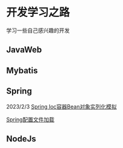 # 开发学习之路
学习一些自己感兴趣的开发
## JavaWeb

## Mybatis

## Spring
2023/2/3 
[Spring Ioc容器Bean对象实列化模拟](https://github.com/Xsw6/DevelopmentSec/blob/main/Spring/Spring%20Ioc%E5%AE%B9%E5%99%A8Bean%E5%AF%B9%E8%B1%A1%E5%AE%9E%E5%88%97%E5%8C%96%E6%A8%A1%E6%8B%9F)

[Spring配置文件加载](https://github.com/Xsw6/DevelopmentSec/blob/main/Spring/Spring%E9%85%8D%E7%BD%AE%E6%96%87%E4%BB%B6%E5%8A%A0%E8%BD%BD)

## NodeJs
